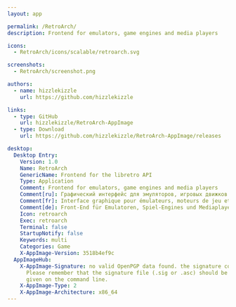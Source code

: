 ```yaml
---
layout: app

permalink: /RetroArch/
description: Frontend for emulators, game engines and media players

icons:
  - RetroArch/icons/scalable/retroarch.svg

screenshots:
  - RetroArch/screenshot.png

authors:
  - name: hizzlekizzle
    url: https://github.com/hizzlekizzle

links:
  - type: GitHub
    url: hizzlekizzle/RetroArch-AppImage
  - type: Download
    url: https://github.com/hizzlekizzle/RetroArch-AppImage/releases

desktop:
  Desktop Entry:
    Version: 1.0
    Name: RetroArch
    GenericName: Frontend for the libretro API
    Type: Application
    Comment: Frontend for emulators, game engines and media players
    Comment[ru]: Графический интерфейс для эмуляторов, игровых движков и медиаплееров
    Comment[fr]: Interface graphique pour émulateurs, moteurs de jeu et lecteurs multimédia
    Comment[de]: Front-End für Emulatoren, Spiel-Engines und Mediaplayer
    Icon: retroarch
    Exec: retroarch
    Terminal: false
    StartupNotify: false
    Keywords: multi
    Categories: Game
    X-AppImage-Version: 3518b4ef9c
  AppImageHub:
    X-AppImage-Signature: no valid OpenPGP data found. the signature could not be verified.
      Please remember that the signature file (.sig or .asc) should be the first file
      given on the command line.
    X-AppImage-Type: 2
    X-AppImage-Architecture: x86_64
---
```


